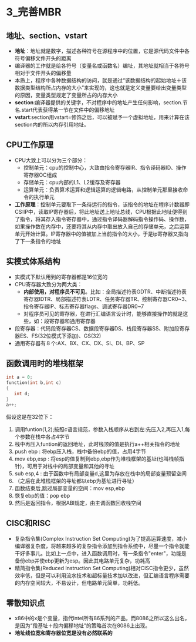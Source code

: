 # 3_完善MBR

## 地址、section、vstart

- **地址**：地址就是数字，描述各种符号在源程序中的位置，它是源代码文件中各符号偏移文件开头的距离
- 编译器的工作就是给各符号（变量名或函数名）编址，其地址就相当于各符号相对于文件开头的偏移量
- 本质上，程序中各种数据结构的访问，就是通过“该数据结构的起始地址＋该数据类型结构所占内存的大小”来实现的，这也就是定义变量要给出变量类型的原因，变量类型规定了变量所占的内存大小
- **section**:编译器提供的关键字，不对程序中的地址产生任何影响，section.节名.start代表获得某一节在文件中的偏移地址
- **vstart**:section用vstart=修饰之后，可以被赋予一个虚拟地址，用来计算在该section内的所以内存引用地址。

## **CPU工作原理**

- CPU大致上可以分为三个部分：
  - 控制单元：cpu的控制中心，大致由指令寄存器IR、指令译码器ID、操作寄存器OC组成
  - 存储单元：cpu内部的L1、L2缓存及寄存器
  - 运算单元：负责算术运算和逻辑运算的逻辑电路，从控制单元那里接收命令的执行单元
- **工作原理**：控制单元要取下一条待运行的指令，该指令的地址在程序计数器即CS:IP中，读取IP寄存器后，将此地址送上地址总线，CPU根据此地址便得到了指令，将其存入指令寄存器中，通过指令译码器解码指令操作码、操作数，如果操作数在内存中，还要将其从内存中取出放入自己的存储单元，之后运算单元开始计算。IP寄存器中的值被加上当前指令的大小，于是ip寄存器又指向了下一条指令的地址

## 实模式体系结构

- 实模式下默认用到的寄存器都是16位宽的
- CPU寄存器大致分为两大类：
  - **内部使用，对程序员不可见**。比如：全局描述符表GDTR、中断描述符表寄存器IDTR、局部描述符表LDTR、任务寄存器TR、控制寄存器CR0~3、指令寄存器IP、标志寄存器flags、调试寄存器DR0~7
  - 对程序员可见的寄存器，在进行汇编语言设计时，能够直接操作的就是这些，如：段寄存器和通用寄存器
- 段寄存器：代码段寄存器CS、数据段寄存器DS、栈段寄存器SS、附加段寄存器ES、FS(32位模式下添加)、GS(32)
- 通用寄存器有８个:AX、BX、CX、DX、SI、DI、BP、SP

## 函数调用时的堆栈框架

```c
int a = 0;
function(int b,int c)
{
   int d;
}
a++;
```

假设这是在32位下：

1. 调用funtion(1,2);按照c语言规范，参数入栈顺序从右到左:先压入2,再压入1,每个参数在栈中各占4字节
2. 栈中再压入funtion的返回地址，此时栈顶的值是执行a++相关指令的地址
3. push ebp : 将ebp压入栈，栈中备份ebp的值，占用4字节
4. mov ebp,esp : 将esp的值复制到ebp,ebp作为堆栈框架的基址(也叫栈帧指针)，可用于对栈中的局部变量和其他的寻址
5. sub esp,4 : 由于函数中有局部变量d,这里为存放在栈中的局部变量预留空间
6. （之后在此堆栈框架的寻址都以ebp为基址进行寻址）
7. 函数结束后,跳过局部变量的空间：mov esp,ebp
8. 恢复ebp的值：pop ebp
9. 然后是返回指令，根据ABI规定，由主调函数回收栈空间

## CISC和RISC

- 复杂指令集(Complex Instruction Set Computing)为了提高运算速度，减小编译器复杂度，将越来越多的复杂指令添加到指令系统中，尽量一个指令就能干好多事儿。比如上一点中，进入函数调用时，有一条指令"enter"，功能是备份ebp并使ebp更新为esp。因此其电路单元复杂，功耗高
- 精简指令集(Reduced Instruction Set Computing)相对CISC指令更少，虽然效率低，但是可以利用流水技术和超标量技术加以改进，但汇编语言程序需要的内存空间较大，不易设计，但电路单元简单，功耗低。

## 零散知识点

- x86中的x是个变量，指代Intel所有86系列的产品，而8086之所以这么出名，是因为“段基址＋段内偏移地址”的策略首次在8086上出现。
- **地址线位宽和寄存器位宽是没有必然联系的**